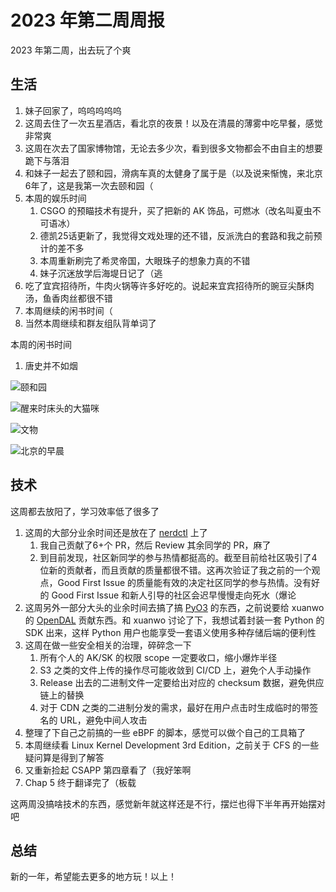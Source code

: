 # 2023 年第二周周报

2023 年第二周，出去玩了个爽

## 生活

1. 妹子回家了，呜呜呜呜呜
2. 这周去住了一次五星酒店，看北京的夜景！以及在清晨的薄雾中吃早餐，感觉非常爽
3. 这周在次去了国家博物馆，无论去多少次，看到很多文物都会不由自主的想要跪下与落泪
4. 和妹子一起去了颐和园，滑病车真的太健身了属于是（以及说来惭愧，来北京6年了，这是我第一次去颐和园（
5. 本周的娱乐时间
    1. CSGO 的预瞄技术有提升，买了把新的 AK 饰品，可燃冰（改名叫夏虫不可语冰）
    2. 德凯25话更新了，我觉得文戏处理的还不错，反派洗白的套路和我之前预计的差不多
    3. 本周重新刷完了希灵帝国，大眼珠子的想象力真的不错
    4. 妹子沉迷放学后海堤日记了（逃
6. 吃了宜宾招待所，牛肉火锅等许多好吃的。说起来宜宾招待所的豌豆尖酥肉汤，鱼香肉丝都很不错
7. 本周继续的闲书时间（
8. 当然本周继续和群友组队背单词了

本周的闲书时间

1. 唐史并不如烟

![颐和园](https://user-images.githubusercontent.com/7054676/212721585-e3ff5513-e7d6-44e7-aa67-0a06a37e70a8.jpg)

![醒来时床头的大猫咪](https://user-images.githubusercontent.com/7054676/212721681-31896969-747b-4d72-8594-173a354bf220.jpg)

![文物](https://user-images.githubusercontent.com/7054676/212722076-59efcf64-6362-4478-867b-74d8fee50c78.jpg)

![北京的早晨](https://user-images.githubusercontent.com/7054676/212722122-1029b3b4-e780-49ba-af0a-4ea04edb4f16.jpg)

## 技术

这周都去放阳了，学习效率低了很多了

1. 这周的大部分业余时间还是放在了 [nerdctl](https://github.com/containerd/nerdctl) 上了
    1. 我自己贡献了6+个 PR，然后 Review 其余同学的 PR，麻了
    2. 到目前发现，社区新同学的参与热情都挺高的。截至目前给社区吸引了4位新的贡献者，而且贡献的质量都很不错。这再次验证了我之前的一个观点，Good First Issue 的质量能有效的决定社区同学的参与热情。没有好的 Good First Issue 和新人引导的社区会迟早慢慢走向死水（爆论
2. 这周另外一部分大头的业余时间去搞了搞 [PyO3](https://pyo3.rs/v0.17.3/) 的东西，之前说要给 xuanwo 的 [OpenDAL](https://github.com/datafuselabs/opendal) 贡献东西。和 xuanwo 讨论了下，我想试着封装一套 Python 的 SDK 出来，这样 Python 用户也能享受一套语义使用多种存储后端的便利性
3. 这周在做一些安全相关的治理，碎碎念一下
    1. 所有个人的 AK/SK 的权限 scope 一定要收口，缩小爆炸半径
    2. S3 之类的文件上传的操作尽可能收敛到 CI/CD 上，避免个人手动操作
    3. Release 出去的二进制文件一定要给出对应的 checksum 数据，避免供应链上的替换
    4. 对于 CDN 之类的二进制分发的需求，最好在用户点击时生成临时的带签名的 URL，避免中间人攻击
4. 整理了下自己之前搞的一些 eBPF 的脚本，感觉可以做个自己的工具箱了
5. 本周继续看 Linux Kernel Development 3rd Edition，之前关于 CFS 的一些疑问算是得到了解答
6. 又重新捡起 CSAPP 第四章看了（我好笨啊
7. Chap 5 终于翻译完了（板载

这两周没搞啥技术的东西，感觉新年就这样还是不行，摆烂也得下半年再开始摆对吧

## 总结

新的一年，希望能去更多的地方玩！以上！
